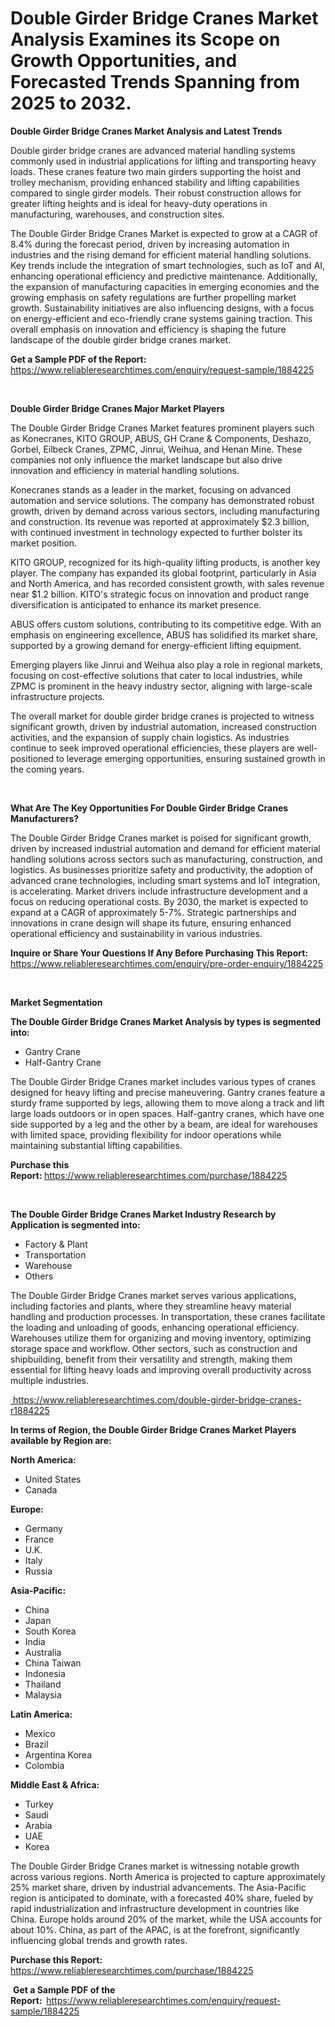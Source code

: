 <p><h1>Double Girder Bridge Cranes Market Analysis Examines its Scope on Growth Opportunities, and Forecasted Trends Spanning from 2025 to 2032.</h1></p><p><strong>Double Girder Bridge Cranes Market Analysis and Latest Trends</strong></p>
<p><p>Double girder bridge cranes are advanced material handling systems commonly used in industrial applications for lifting and transporting heavy loads. These cranes feature two main girders supporting the hoist and trolley mechanism, providing enhanced stability and lifting capabilities compared to single girder models. Their robust construction allows for greater lifting heights and is ideal for heavy-duty operations in manufacturing, warehouses, and construction sites.</p><p>The Double Girder Bridge Cranes Market is expected to grow at a CAGR of 8.4% during the forecast period, driven by increasing automation in industries and the rising demand for efficient material handling solutions. Key trends include the integration of smart technologies, such as IoT and AI, enhancing operational efficiency and predictive maintenance. Additionally, the expansion of manufacturing capacities in emerging economies and the growing emphasis on safety regulations are further propelling market growth. Sustainability initiatives are also influencing designs, with a focus on energy-efficient and eco-friendly crane systems gaining traction. This overall emphasis on innovation and efficiency is shaping the future landscape of the double girder bridge cranes market.</p></p>
<p><strong>Get a Sample PDF of the Report:&nbsp;</strong> <a href="https://www.reliableresearchtimes.com/enquiry/request-sample/1884225?utm_campaign=3202&utm_medium=2&utm_source=Github&utm_content=ia&utm_term=16042025&utm_id=double-girder-bridge-cranes">https://www.reliableresearchtimes.com/enquiry/request-sample/1884225</a></p>
<p>&nbsp;</p>
<p><strong>Double Girder Bridge Cranes Major Market Players</strong></p>
<p><p>The Double Girder Bridge Cranes Market features prominent players such as Konecranes, KITO GROUP, ABUS, GH Crane & Components, Deshazo, Gorbel, Eilbeck Cranes, ZPMC, Jinrui, Weihua, and Henan Mine. These companies not only influence the market landscape but also drive innovation and efficiency in material handling solutions.</p><p>Konecranes stands as a leader in the market, focusing on advanced automation and service solutions. The company has demonstrated robust growth, driven by demand across various sectors, including manufacturing and construction. Its revenue was reported at approximately $2.3 billion, with continued investment in technology expected to further bolster its market position.</p><p>KITO GROUP, recognized for its high-quality lifting products, is another key player. The company has expanded its global footprint, particularly in Asia and North America, and has recorded consistent growth, with sales revenue near $1.2 billion. KITO's strategic focus on innovation and product range diversification is anticipated to enhance its market presence.</p><p>ABUS offers custom solutions, contributing to its competitive edge. With an emphasis on engineering excellence, ABUS has solidified its market share, supported by a growing demand for energy-efficient lifting equipment.</p><p>Emerging players like Jinrui and Weihua also play a role in regional markets, focusing on cost-effective solutions that cater to local industries, while ZPMC is prominent in the heavy industry sector, aligning with large-scale infrastructure projects.</p><p>The overall market for double girder bridge cranes is projected to witness significant growth, driven by industrial automation, increased construction activities, and the expansion of supply chain logistics. As industries continue to seek improved operational efficiencies, these players are well-positioned to leverage emerging opportunities, ensuring sustained growth in the coming years.</p></p>
<p>&nbsp;</p>
<p><strong>What Are The Key Opportunities For Double Girder Bridge Cranes Manufacturers?</strong></p>
<p><p>The Double Girder Bridge Cranes market is poised for significant growth, driven by increased industrial automation and demand for efficient material handling solutions across sectors such as manufacturing, construction, and logistics. As businesses prioritize safety and productivity, the adoption of advanced crane technologies, including smart systems and IoT integration, is accelerating. Market drivers include infrastructure development and a focus on reducing operational costs. By 2030, the market is expected to expand at a CAGR of approximately 5-7%. Strategic partnerships and innovations in crane design will shape its future, ensuring enhanced operational efficiency and sustainability in various industries.</p></p>
<p><strong>Inquire or Share Your Questions If Any Before Purchasing This Report:</strong> <a href="https://www.reliableresearchtimes.com/enquiry/pre-order-enquiry/1884225?utm_campaign=3202&utm_medium=2&utm_source=Github&utm_content=ia&utm_term=16042025&utm_id=double-girder-bridge-cranes">https://www.reliableresearchtimes.com/enquiry/pre-order-enquiry/1884225</a></p>
<p>&nbsp;</p>
<p><strong>Market Segmentation</strong></p>
<p><strong>The Double Girder Bridge Cranes Market Analysis by types is segmented into:</strong></p>
<p><ul><li>Gantry Crane</li><li>Half-Gantry Crane</li></ul></p>
<p><p>The Double Girder Bridge Cranes market includes various types of cranes designed for heavy lifting and precise maneuvering. Gantry cranes feature a sturdy frame supported by legs, allowing them to move along a track and lift large loads outdoors or in open spaces. Half-gantry cranes, which have one side supported by a leg and the other by a beam, are ideal for warehouses with limited space, providing flexibility for indoor operations while maintaining substantial lifting capabilities.</p></p>
<p><strong>Purchase this Report:&nbsp;</strong><a href="https://www.reliableresearchtimes.com/purchase/1884225?utm_campaign=3202&utm_medium=2&utm_source=Github&utm_content=ia&utm_term=16042025&utm_id=double-girder-bridge-cranes">https://www.reliableresearchtimes.com/purchase/1884225</a></p>
<p>&nbsp;</p>
<p><strong>The Double Girder Bridge Cranes Market Industry Research by Application is segmented into:</strong></p>
<p><ul><li>Factory & Plant</li><li>Transportation</li><li>Warehouse</li><li>Others</li></ul></p>
<p><p>The Double Girder Bridge Cranes market serves various applications, including factories and plants, where they streamline heavy material handling and production processes. In transportation, these cranes facilitate the loading and unloading of goods, enhancing operational efficiency. Warehouses utilize them for organizing and moving inventory, optimizing storage space and workflow. Other sectors, such as construction and shipbuilding, benefit from their versatility and strength, making them essential for lifting heavy loads and improving overall productivity across multiple industries.</p></p>
<p><a href="https://www.reliableresearchtimes.com/double-girder-bridge-cranes-r1884225?utm_campaign=3202&utm_medium=2&utm_source=Github&utm_content=ia&utm_term=16042025&utm_id=double-girder-bridge-cranes">&nbsp;https://www.reliableresearchtimes.com/double-girder-bridge-cranes-r1884225</a></p>
<p><strong>In terms of Region, the Double Girder Bridge Cranes Market Players available by Region are:</strong></p>
<p>
    <p> <strong> North America: </strong>
        <ul>
            <li>United States</li>
            <li>Canada</li>
        </ul>
        </p> 
    <p> <strong> Europe: </strong>
        <ul>
            <li>Germany</li>
            <li>France</li>
            <li>U.K.</li>
            <li>Italy</li>
            <li>Russia</li>
        </ul>
        </p> 
    <p> <strong> Asia-Pacific: </strong>
        <ul>
            <li>China</li>
            <li>Japan</li>
            <li>South Korea</li>
            <li>India</li>
            <li>Australia</li>
            <li>China Taiwan</li>
            <li>Indonesia</li>
            <li>Thailand</li>
            <li>Malaysia</li>
        </ul>
        </p> 
    <p> <strong> Latin America: </strong>
        <ul>
            <li>Mexico</li>
            <li>Brazil</li>
            <li>Argentina Korea</li>
            <li>Colombia</li>
        </ul>
        </p> 
    <p> <strong> Middle East & Africa: </strong>
        <ul>
            <li>Turkey</li>
            <li>Saudi</li>
            <li>Arabia</li>
            <li>UAE</li>
            <li>Korea</li>
        </ul>
    </p>
    </p>
<p><p>The Double Girder Bridge Cranes market is witnessing notable growth across various regions. North America is projected to capture approximately 25% market share, driven by industrial advancements. The Asia-Pacific region is anticipated to dominate, with a forecasted 40% share, fueled by rapid industrialization and infrastructure development in countries like China. Europe holds around 20% of the market, while the USA accounts for about 10%. China, as part of the APAC, is at the forefront, significantly influencing global trends and growth rates.</p></p>
<p><strong>Purchase this Report: </strong><a href="https://www.reliableresearchtimes.com/purchase/1884225?utm_campaign=3202&utm_medium=2&utm_source=Github&utm_content=ia&utm_term=16042025&utm_id=double-girder-bridge-cranes">https://www.reliableresearchtimes.com/purchase/1884225</a></p>
<p>&nbsp;<strong>Get a Sample PDF of the Report:&nbsp;&nbsp;</strong><a href="https://www.reliableresearchtimes.com/enquiry/request-sample/1884225?utm_campaign=3202&utm_medium=2&utm_source=Github&utm_content=ia&utm_term=16042025&utm_id=double-girder-bridge-cranes">https://www.reliableresearchtimes.com/enquiry/request-sample/1884225</a></p>
<p><strong></strong></p>
<p><p></p><p></p><p></p></p>
